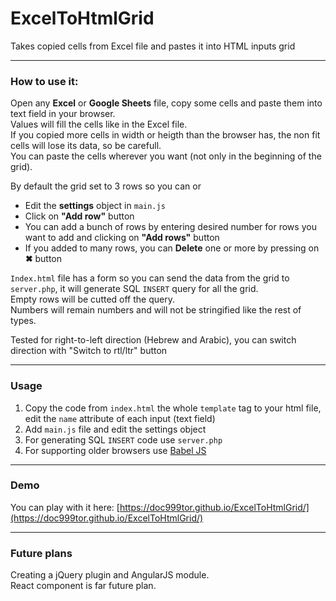 # ExcelToHtmlGrid
Takes copied cells from Excel file and pastes it into HTML inputs grid

---

### How to use it:
Open any **Excel** or **Google Sheets** file, copy some cells and paste them into text field in your browser.  
Values will fill the cells like in the Excel file.  
If you copied more cells in width or heigth than the browser has, the non fit cells will lose its data, so be carefull.  
You can paste the cells wherever you want (not only in the beginning of the grid).

By default the grid set to 3 rows so you can or

* Edit the **settings** object in `main.js`
* Click on **"Add row"** button
* You can add a bunch of rows by entering desired number for rows you want to add and clicking on **"Add rows"** button
* If you added to many rows, you can **Delete** one or more by pressing on **✖** button

`Index.html` file has a form so you can send the data from the grid to `server.php`, it will generate SQL `INSERT` query for all the grid.  
Empty rows will be cutted off the query.  
Numbers will remain numbers and will not be stringified like the rest of types.  

Tested for right-to-left direction (Hebrew and Arabic), you can switch direction with "Switch to rtl/ltr" button

---

### Usage

1. Copy the code from `index.html` the whole `template` tag to your html file, edit the `name` attribute of each input (text field)
2. Add `main.js` file and edit the settings object
3. For generating SQL `INSERT` code use `server.php`
4. For supporting older browsers use [Babel JS](https://babeljs.io/)

---

### Demo
You can play with it here: [https://doc999tor.github.io/ExcelToHtmlGrid/](https://doc999tor.github.io/ExcelToHtmlGrid/)

---

### Future plans
Creating a jQuery plugin and AngularJS module.  
React component is far future plan.  